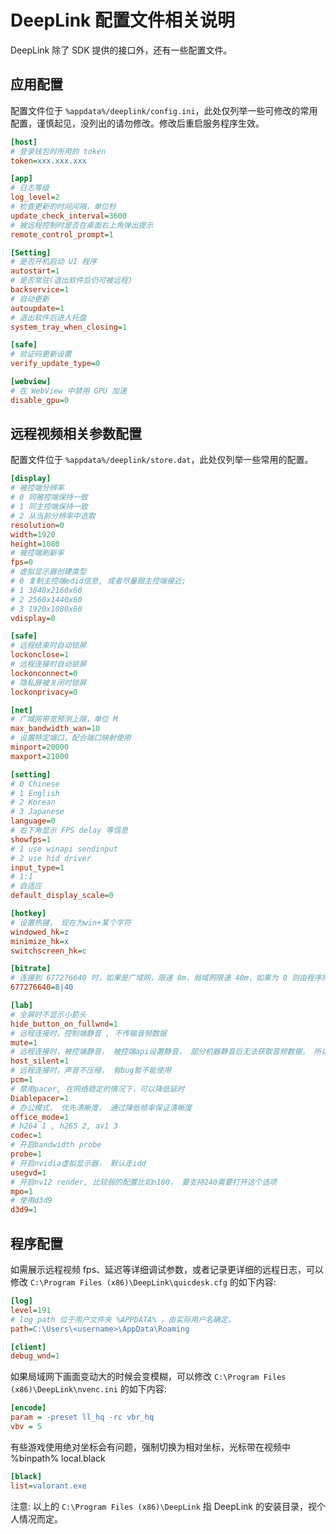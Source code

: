 # DeepLink 配置文件相关说明

DeepLink 除了 SDK 提供的接口外，还有一些配置文件。

## 应用配置

配置文件位于 `%appdata%/deeplink/config.ini`，此处仅列举一些可修改的常用配置，谨慎起见，没列出的请勿修改。修改后重启服务程序生效。

```ini
[host]
# 登录钱包时所用的 token
token=xxx.xxx.xxx

[app]
# 日志等级
log_level=2
# 检查更新的时间间隔，单位秒
update_check_interval=3600
# 被远程控制时是否在桌面右上角弹出提示
remote_control_prompt=1

[Setting]
# 是否开机启动 UI 程序
autostart=1
# 是否常驻(退出软件后仍可被远程)
backservice=1
# 自动更新
autoupdate=1
# 退出软件后进入托盘
system_tray_when_closing=1

[safe]
# 验证码更新设置
verify_update_type=0

[webview]
# 在 WebView 中禁用 GPU 加速
disable_gpu=0
```

## 远程视频相关参数配置

配置文件位于 `%appdata%/deeplink/store.dat`，此处仅列举一些常用的配置。

```ini
[display]
# 被控端分辨率
# 0 同被控端保持一致
# 1 同主控端保持一致
# 2 从当前分辨率中选取
resolution=0
width=1920
height=1080
# 被控端刷新率
fps=0
# 虚拟显示器创建类型
# 0 复制主控端edid信息, 或者尽量跟主控端接近;
# 1 3840x2160x60
# 2 2560x1440x60
# 3 1920x1080x60
vdisplay=0

[safe]
# 远程结束时自动锁屏
lockonclose=1
# 远程连接时自动锁屏
lockonconnect=0
# 隐私屏被关闭时锁屏
lockonprivacy=0

[net]
# 广域网带宽预测上限，单位 M
max_bandwidth_wan=10
# 设置特定端口，配合端口映射使用
minport=20000
maxport=21000

[setting]
# 0 Chinese
# 1 English
# 2 Korean
# 3 Japanese
language=0
# 右下角显示 FPS delay 等信息
showfps=1
# 1 use winapi sendinput
# 2 use hid driver
input_type=1
# 1:1
# 自适应
default_display_scale=0

[hotkey]
# 设置热键， 现在为win+某个字符
windowed_hk=z
minimize_hk=x
switchscreen_hk=c

[bitrate]
# 连接到 677276640 时，如果是广域网，限速 8m，局域网限速 40m，如果为 0 则由程序探测网速来动态决定
677276640=8|40

[lab]
# 全屏时不显示小箭头
hide_button_on_fullwnd=1
# 远程连接时，控制端静音 , 不传输音频数据
mute=1
# 远程连接时，被控端静音， 被控端api设置静音， 部分机器静音后无法获取音频数据， 所以这个功能还有问题
host_silent=1
# 远程连接时，声音不压缩， 有bug暂不能使用
pcm=1
# 禁用pacer, 在网络稳定的情况下，可以降低延时
Diablepacer=1
# 办公模式， 优先清晰度， 通过降低帧率保证清晰度
office_mode=1
# h264 1 , h265 2, av1 3
codec=1
# 开启bandwidth probe
probe=1
# 开启nvidia虚拟显示器， 默认走idd
usegvd=1
# 开启nv12 render, 比较弱的配置比如n100， 要支持240需要打开这个选项
mpo=1
# 使用d3d9
d3d9=1
```

## 程序配置

如需展示远程视频 fps、延迟等详细调试参数，或者记录更详细的远程日志，可以修改 `C:\Program Files (x86)\DeepLink\quicdesk.cfg` 的如下内容:

```ini
[log]
level=191
# log path 位于用户文件夹 %APPDATA% ，由实际用户名确定。
path=C:\Users\<username>\AppData\Roaming

[client]
debug_wnd=1
```

如果局域网下画面变动大的时候会变模糊，可以修改 `C:\Program Files (x86)\DeepLink\nvenc.ini` 的如下内容:

```ini
[encode]
param = -preset ll_hq -rc vbr_hq
vbv = 5
```

有些游戏使用绝对坐标会有问题，强制切换为相对坐标，光标带在视频中
%binpath% local.black
```ini
[black]
list=valorant.exe
```

注意: 以上的 `C:\Program Files (x86)\DeepLink` 指 DeepLink 的安装目录，视个人情况而定。
